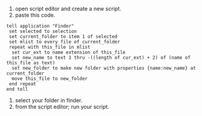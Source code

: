 1. open script editor and create a new script.
2. paste this code. 
```plaintext
tell application "Finder"
 set selected to selection
 set current_folder to item 1 of selected
 set mlist to every file of current_folder
 repeat with this_file in mlist
  set cur_ext to name extension of this_file
  set new_name to text 1 thru -((length of cur_ext) + 2) of (name of this_file as text)
  set new_folder to make new folder with properties {name:new_name} at current_folder
  move this_file to new_folder
 end repeat
end tell
```
1. select your folder in finder. 
2. from the script editor; run your script. 

